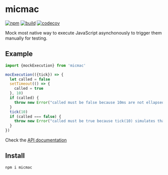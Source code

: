 # micmac
[![npm](https://badge.fury.io/js/micmac.svg)](https://badge.fury.io/js/micmac)
[![build](https://travis-ci.org/dmail/micmac.svg)](http://travis-ci.org/dmail/micmac)
[![codecov](https://codecov.io/gh/dmail/micmac/branch/master/graph/badge.svg)](https://codecov.io/gh/dmail/micmac)

Mock most native way to execute JavaScript asynchonously to trigger them manually for testing.

## Example
```javascript
import {mockExecution} from 'micmac'

mocExecution(({tick}) => {
  let called = false
  setTimeout(() => {
    called = true
  }, 10)
  if (called) {
    throw new Error("called must be false because 10ms are not ellapsed")
  }
  tick(10)
  if (called === false) {
    throw new Error("called must be true because tick(10) simulates that 10ms had ellapsed")
  }
})
```

Check the [API documentation](./docs/api.md)

## Install

`npm i micmac`
